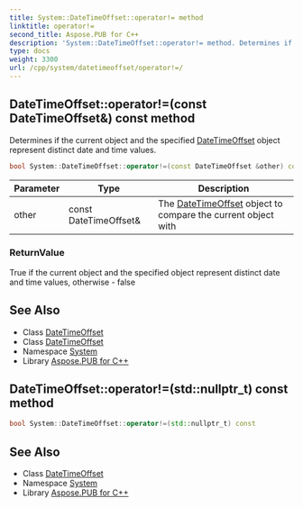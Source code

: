 ```yaml
---
title: System::DateTimeOffset::operator!= method
linktitle: operator!=
second_title: Aspose.PUB for C++
description: 'System::DateTimeOffset::operator!= method. Determines if the current object and the specified DateTimeOffset object represent distinct date and time values in C++.'
type: docs
weight: 3300
url: /cpp/system/datetimeoffset/operator!=/
---
```

## DateTimeOffset::operator!=(const DateTimeOffset\&) const method


Determines if the current object and the specified [DateTimeOffset](../) object represent distinct date and time values.

```cpp
bool System::DateTimeOffset::operator!=(const DateTimeOffset &other) const
```


| Parameter | Type | Description |
| --- | --- | --- |
| other | const DateTimeOffset\& | The [DateTimeOffset](../) object to compare the current object with |

### ReturnValue

True if the current object and the specified object represent distinct date and time values, otherwise - false

## See Also

* Class [DateTimeOffset](../)
* Class [DateTimeOffset](../)
* Namespace [System](../../)
* Library [Aspose.PUB for C++](../../../)
## DateTimeOffset::operator!=(std::nullptr_t) const method




```cpp
bool System::DateTimeOffset::operator!=(std::nullptr_t) const
```

## See Also

* Class [DateTimeOffset](../)
* Namespace [System](../../)
* Library [Aspose.PUB for C++](../../../)
